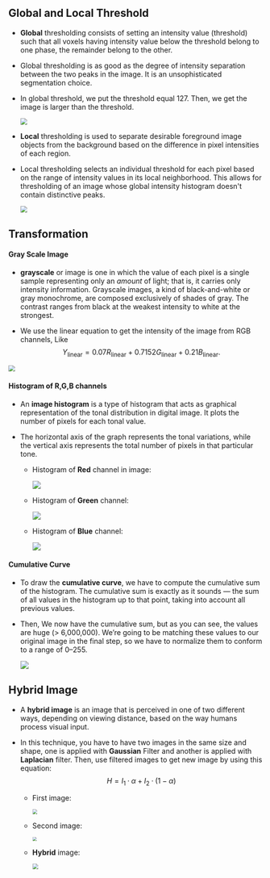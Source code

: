 ## Global and Local Threshold

- **Global** thresholding consists of setting an intensity value (threshold) such that all voxels having intensity value below the threshold belong to one phase, the remainder belong to the other. 

- Global thresholding is as good as the degree of intensity separation between the two peaks in the image. It is an unsophisticated segmentation choice.

- In global threshold, we put the threshold equal 127. Then, we get the image is larger than the threshold.

  <img src="Images\Global_threshold.png" style="zoom:85%;" />

- **Local** thresholding is used to separate desirable foreground image objects from the background based on the difference in pixel intensities of each region.

- Local thresholding selects an individual threshold for each pixel based on the range of intensity values in its local neighborhood. This allows for thresholding of an image whose global intensity histogram doesn't contain distinctive peaks.

  <img src="Images\local_threshold.png" style="zoom:80%;" />

## Transformation

#### Gray Scale Image

- **grayscale** or image is one in which the value of each pixel is a single sample representing only an *amount* of light; that is, it carries only intensity information. Grayscale images, a kind of black-and-white or gray monochrome, are composed exclusively of shades of gray. The contrast ranges from black at the weakest intensity to white at the strongest.

- We use the linear equation to get the intensity of the image from RGB channels, Like
  $$
  {\displaystyle Y_{\mathrm {linear} }=0.07R_{\mathrm {linear} }+0.7152G_{\mathrm {linear} }+0.21B_{\mathrm {linear} }}.
  $$

<img src="Images\grayscale_image.png" style="zoom:80%;" />

#### Histogram of R,G,B channels

- An **image histogram** is a type of histogram that acts as graphical representation of the tonal distribution in digital image. It plots the number of pixels for each tonal value.

- The horizontal axis of the graph represents the tonal variations, while the vertical axis represents the total number of pixels in that particular tone.

  - Histogram of **Red** channel in image:

    <img src="Images\red_channel_histogram.png" style="zoom:100%;" />

  - Histogram of **Green** channel:

    <img src="Images\green_channel_image.png" style="zoom:100%;" />

  - Histogram of **Blue** channel:

    <img src="Images\blue_channel_histogram.png" style="zoom:100%;" />

#### Cumulative Curve

- To draw the **cumulative curve**, we have to compute the cumulative sum of the histogram. The cumulative sum is exactly as it sounds — the sum of all values in the histogram up to that point, taking into account all previous values.

- Then, We now have the cumulative sum, but as you can see, the values are huge (> 6,000,000). We’re going to be matching these values to our original image in the final step, so we have to normalize them to conform to a range of 0–255.

  <img src="E:\Computer vision tasks\Renad part\report\Images\cumulative_curve.png" style="zoom:100%;" />

## Hybrid Image

- A **hybrid image** is an image that is perceived in one of two different ways, depending on viewing distance, based on the way humans process visual input.

- In this technique, you have to have two images in the same size and shape, one is applied with **Gaussian** Filter and another is applied with **Laplacian** filter. Then, use filtered images to get new image by using this equation:
  $$
  H = I_1 · \alpha  + I_2 ·(1 − \alpha)
  $$

  - First image: 

    <img src="Images\test.jpg" style="zoom:60%;" />

  - Second image:

    <img src="Images\test2.jpg" style="zoom:50%;" />

  - **Hybrid** image: 

    <img src="Images\hybrid_image.png" style="zoom:70%;" />